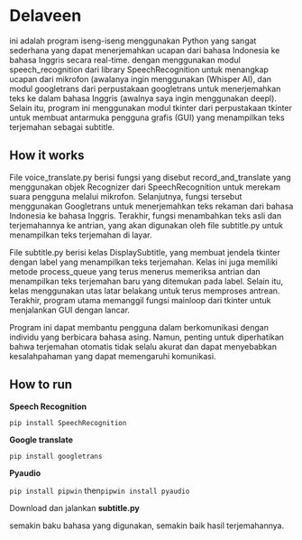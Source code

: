 # Delaveen

ini adalah program iseng-iseng menggunakan Python yang sangat sederhana yang dapat menerjemahkan ucapan dari bahasa Indonesia ke bahasa Inggris secara real-time. dengan menggunakan modul speech_recognition dari library SpeechRecognition untuk menangkap ucapan dari mikrofon (awalanya ingin menggunakan (Whisper AI), dan modul googletrans dari perpustakaan googletrans untuk menerjemahkan teks ke dalam bahasa Inggris (awalnya saya ingin menggunakan deepl). Selain itu, program ini menggunakan modul tkinter dari perpustakaan tkinter untuk membuat antarmuka pengguna grafis (GUI) yang menampilkan teks terjemahan sebagai subtitle.

## How it works
 
File voice_translate.py berisi fungsi yang disebut record_and_translate yang menggunakan objek Recognizer dari SpeechRecognition untuk merekam suara pengguna melalui mikrofon. Selanjutnya, fungsi tersebut menggunakan Googletrans untuk menerjemahkan teks rekaman dari bahasa Indonesia ke bahasa Inggris. Terakhir, fungsi menambahkan teks asli dan terjemahannya ke antrian, yang akan digunakan oleh file subtitle.py untuk menampilkan teks terjemahan di layar.

File subtitle.py berisi kelas DisplaySubtitle, yang membuat jendela tkinter dengan label yang menampilkan teks terjemahan. Kelas ini juga memiliki metode process_queue yang terus menerus memeriksa antrian dan menampilkan teks terjemahan baru yang ditemukan pada label. Selain itu, kelas menggunakan utas latar belakang untuk terus memproses antrean. Terakhir, program utama memanggil fungsi mainloop dari tkinter untuk menjalankan GUI dengan lancar.

Program ini dapat membantu pengguna dalam berkomunikasi dengan individu yang berbicara bahasa asing. Namun, penting untuk diperhatikan bahwa terjemahan otomatis tidak selalu akurat dan dapat menyebabkan kesalahpahaman yang dapat memengaruhi komunikasi.

## How to run 
**Speech Recognition**

```pip install SpeechRecognition```

**Google translate**

```pip install googletrans```

**Pyaudio**

```pip install pipwin``` then```pipwin install pyaudio```

Download dan jalankan **subtitle.py**

semakin baku bahasa yang digunakan, semakin baik hasil terjemahannya.


